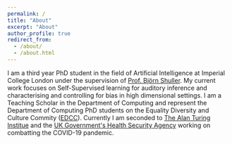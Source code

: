 ```yaml
---
permalink: /
title: "About"
excerpt: "About"
author_profile: true
redirect_from: 
  - /about/
  - /about.html
---
```


I am a third year PhD student in the field of Artificial Intelligence at Imperial College London under the supervision of [Prof. Björn Shuller](https://scholar.google.com/citations?user=TxKNCSoAAAAJ&hl=en). My current work focuses on Self-Supervised learning for auditory inference and characterising and controlling for bias in high dimensional settings. I am a Teaching Scholar in the Department of Computing and represent the Department of Computing PhD students on the Equality Diversity and Culture Commity ([EDCC](https://www.imperial.ac.uk/computing/about/equality-and-diversity/edcc/)). Currently I am seconded to [The Alan Turing Institue](https://www.turing.ac.uk/) and the [UK Government's Health Security Agency](https://www.gov.uk/government/organisations/uk-health-security-agency) working on combatting the COVID-19 pandemic.



